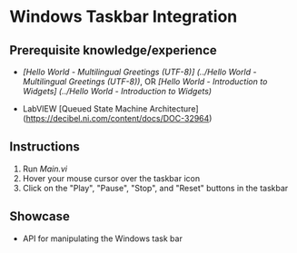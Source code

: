 Windows Taskbar Integration
===========================

Prerequisite knowledge/experience
---------------------------------
- _[Hello World - Multilingual Greetings (UTF-8)]
  (../Hello World - Multilingual Greetings (UTF-8))_, OR
  _[Hello World - Introduction to Widgets]
  (../Hello World - Introduction to Widgets)_

- LabVIEW [Queued State Machine Architecture]
  (https://decibel.ni.com/content/docs/DOC-32964)


Instructions
------------
1. Run _Main.vi_
2. Hover your mouse cursor over the taskbar icon
3. Click on the "Play", "Pause", "Stop", and "Reset" buttons in the taskbar


Showcase
--------
- API for manipulating the Windows task bar
